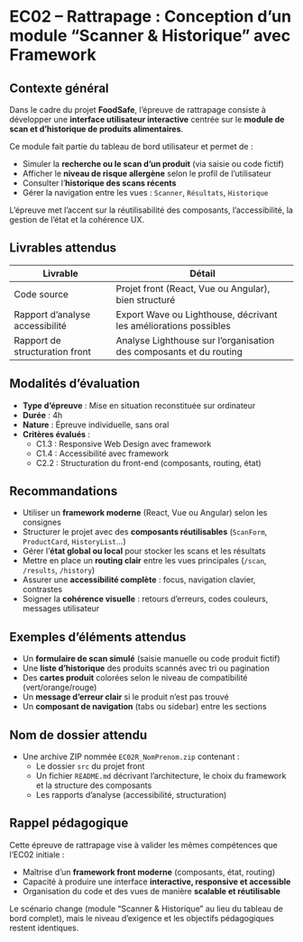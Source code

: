 # EC02 – Rattrapage : Conception d’un module “Scanner & Historique” avec Framework

## Contexte général

Dans le cadre du projet **FoodSafe**, l’épreuve de rattrapage consiste à développer une
**interface utilisateur interactive** centrée sur le **module de scan et d’historique de produits alimentaires**.

Ce module fait partie du tableau de bord utilisateur et permet de :

- Simuler la **recherche ou le scan d’un produit** (via saisie ou code fictif)
- Afficher le **niveau de risque allergène** selon le profil de l’utilisateur
- Consulter l’**historique des scans récents**
- Gérer la navigation entre les vues : `Scanner`, `Résultats`, `Historique`

L’épreuve met l’accent sur la réutilisabilité des composants, l’accessibilité, la gestion de l’état et la cohérence UX.

## Livrables attendus

| Livrable                        | Détail                                                             |
|---------------------------------|--------------------------------------------------------------------|
| Code source                     | Projet front (React, Vue ou Angular), bien structuré               |
| Rapport d’analyse accessibilité | Export Wave ou Lighthouse, décrivant les améliorations possibles   |
| Rapport de structuration front  | Analyse Lighthouse sur l’organisation des composants et du routing |

## Modalités d’évaluation

- **Type d’épreuve** : Mise en situation reconstituée sur ordinateur
- **Durée** : 4h
- **Nature** : Épreuve individuelle, sans oral
- **Critères évalués** :
    - C1.3 : Responsive Web Design avec framework
    - C1.4 : Accessibilité avec framework
    - C2.2 : Structuration du front-end (composants, routing, état)

## Recommandations

- Utiliser un **framework moderne** (React, Vue ou Angular) selon les consignes
- Structurer le projet avec des **composants réutilisables** (`ScanForm`, `ProductCard`, `HistoryList`…)
- Gérer l’**état global ou local** pour stocker les scans et les résultats
- Mettre en place un **routing clair** entre les vues principales (`/scan`, `/results`, `/history`)
- Assurer une **accessibilité complète** : focus, navigation clavier, contrastes
- Soigner la **cohérence visuelle** : retours d’erreurs, codes couleurs, messages utilisateur

## Exemples d’éléments attendus

- Un **formulaire de scan simulé** (saisie manuelle ou code produit fictif)
- Une **liste d’historique** des produits scannés avec tri ou pagination
- Des **cartes produit** colorées selon le niveau de compatibilité (vert/orange/rouge)
- Un **message d’erreur clair** si le produit n’est pas trouvé
- Un **composant de navigation** (tabs ou sidebar) entre les sections

## Nom de dossier attendu

- Une archive ZIP nommée `EC02R_NomPrenom.zip` contenant :
    - Le dossier `src` du projet front
    - Un fichier `README.md` décrivant l’architecture, le choix du framework et la structure des composants
    - Les rapports d’analyse (accessibilité, structuration)

## Rappel pédagogique

Cette épreuve de rattrapage vise à valider les mêmes compétences que l’EC02 initiale :

- Maîtrise d’un **framework front moderne** (composants, état, routing)
- Capacité à produire une interface **interactive, responsive et accessible**
- Organisation du code et des vues de manière **scalable et réutilisable**

Le scénario change (module “Scanner & Historique” au lieu du tableau de bord complet), mais le niveau d’exigence et les
objectifs pédagogiques restent identiques.
